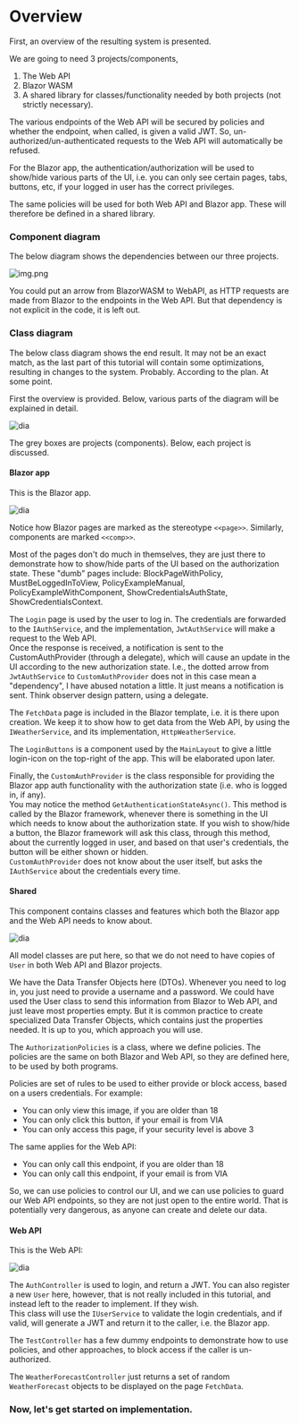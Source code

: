 # Overview
First, an overview of the resulting system is presented.

We are going to need 3 projects/components, 
1) The Web API
2) Blazor WASM
3) A shared library for classes/functionality needed by both projects (not strictly necessary).

The various endpoints of the Web API will be secured by policies and whether the endpoint, when called, is given a valid JWT. 
So, un-authorized/un-authenticated requests to the Web API will automatically be refused.

For the Blazor app, the authentication/authorization will be used to show/hide various parts of the UI, i.e. you can only see certain pages, tabs, buttons, etc, if your logged in user has the correct privileges.

The same policies will be used for both Web API and Blazor app. These will therefore be defined in a shared library.

### Component diagram
The below diagram shows the dependencies between our three projects.

![img.png](Resources/ComponentDiagram.png)

You could put an arrow from BlazorWASM to WebAPI, as HTTP requests are made from Blazor to the endpoints in the Web API. 
But that dependency is not explicit in the code, it is left out.


### Class diagram

The below class diagram shows the end result. It may not be an exact match, as the last part of this tutorial will contain some optimizations, 
resulting in changes to the system. Probably. According to the plan. At some point.

First the overview is provided. Below, various parts of the diagram will be explained in detail.


![dia](Resources/ClassDiagram.svg)


The grey boxes are projects (components). Below, each project is discussed.

#### Blazor app
This is the Blazor app.

![dia](Resources/BlazorAppClassDiagram.png)

Notice how Blazor pages are marked as the stereotype `<<page>>`. Similarly, components are marked `<<comp>>`.

Most of the pages don't do much in themselves, they are just there to demonstrate how to show/hide parts of the UI based on the authorization state. These "dumb" pages include: BlockPageWithPolicy, MustBeLoggedInToView, PolicyExampleManual, PolicyExampleWithComponent, ShowCredentialsAuthState, ShowCredentialsContext.

The `Login` page is used by the user to log in. The credentials are forwarded to the `IAuthService`, and the implementation, `JwtAuthService` will
make a request to the Web API.\
Once the response is received, a notification is sent to the CustomAuthProvider (through a delegate), which will cause an update in the UI according to the new 
authorization state. I.e., the dotted arrow from `JwtAuthService` to `CustomAuthProvider` does not in this case mean a "dependency", I have abused notation a little. 
It just means a notification is sent. Think observer design pattern, using a delegate.

The `FetchData` page is included in the Blazor template, i.e. it is there upon creation. We keep it to show how to get data from the Web API, by using the `IWeatherService`, and its implementation, `HttpWeatherService`.

The `LoginButtons` is a component used by the `MainLayout` to give a little login-icon on the top-right of the app. This will be elaborated upon later.

Finally, the `CustomAuthProvider` is the class responsible for providing the Blazor app auth functionality with the authorization state (i.e. who is logged in, if any).\
You may notice the method `GetAuthenticationStateAsync()`.
This method is called by the Blazor framework, whenever there is something in the UI which needs to know about the authorization state. If you wish to show/hide a button, the Blazor framework will ask this class, through this method, about the currently logged in user, and based on that user's credentials, the button will be either shown or hidden.\
`CustomAuthProvider` does not know about the user itself, but asks the `IAuthService` about the credentials every time.

#### Shared
This component contains classes and features which both the Blazor app and the Web API needs to know about.

![dia](Resources/SharedClassDiagram.png)

All model classes are put here, so that we do not need to have copies of `User` in both Web API and Blazor projects.

We have the Data Transfer Objects here (DTOs). Whenever you need to log in, you just need to provide a username and a password. We could have used the User class to send this information from Blazor to Web API, and just leave most properties empty.
But it is common practice to create specialized Data Transfer Objects, which contains just the properties needed. It is up to you, which approach you will use.

The `AuthorizationPolicies` is a class, where we define policies. The policies are the same on both Blazor and Web API, so they are defined here, to be used by both programs.

Policies are set of rules to be used to either provide or block access, based on a users credentials. For example:

* You can only view this image, if you are older than 18
* You can only click this button, if your email is from VIA
* You can only access this page, if your security level is above 3

The same applies for the Web API:

* You can only call this endpoint, if you are older than 18
* You can only call this endpoint, if your email is from VIA

So, we can use policies to control our UI, and we can use policies to guard our Web API endpoints, so they are not just open to the entire world. That is potentially very dangerous, as anyone can create and delete our data.

#### Web API
This is the Web API:

![dia](Resources/WebAPIClassDiagram.png)

The `AuthController` is used to login, and return a JWT. You can also register a new `User` here, however, that is not really included in this tutorial, and instead left to the reader to implement. If they wish.\
This class will use the `IUserService` to validate the login credentials, and if valid, will generate a JWT and return it to the caller, i.e. the Blazor app.

The `TestController` has a few dummy endpoints to demonstrate how to use policies, and other approaches, to block access if the caller is un-authorized.

The `WeatherForecastController` just returns a set of random `WeatherForecast` objects to be displayed on the page `FetchData`.

### Now, let's get started on implementation.